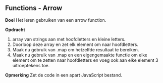 ## Functions - Arrow

**Doel**
Het leren gebruiken van een arrow function.

**Opdracht**
1. array van strings aan met hoofdletters en kleine letters.
2. Doorloop deze array en zet elk element om naar hoofdletters. 
3. Maak nu gebruik van .map om hetzelfde resultaat te bereiken.
4. Maak nu gebruik van .map en een eigengemaakte functie om elke          element om te zetten naar hoofdletters en voeg ook aan elke element    3 uitroeptekens toe.

**Opmerking**
Zet de code in een apart JavaScript bestand.
